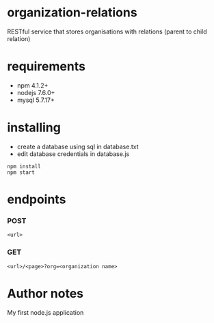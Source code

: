 # organization-relations
RESTful service that stores organisations with relations (parent to child relation)

# requirements
* npm 4.1.2+
* nodejs 7.6.0+
* mysql 5.7.17+

# installing
* create a database using sql in database.txt
* edit database credentials in database.js
```
npm install
npm start
```

# endpoints
### POST
```
<url>
```
### GET
```
<url>/<page>?org=<organization name>
```

# Author notes
My first node.js application
